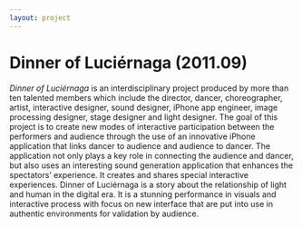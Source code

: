 ```yaml
---
layout: project
---
```


Dinner of Luciérnaga (2011.09)
====================================
*Dinner of Luciérnaga* is an interdisciplinary project produced by more than ten talented members which include the director, dancer, choreographer, artist, interactive designer, sound designer, iPhone app engineer, image processing designer, stage designer and light designer. The goal of this project is to create new modes of interactive participation between the performers and audience through the use of an innovative iPhone application that links dancer to audience and audience to dancer. The application not only plays a key role in connecting the audience and dancer, but also uses an interesting sound generation application that enhances the spectators’ experience. It creates and shares special interactive experiences. Dinner of Luciérnaga is a story about the relationship of light and human in the digital era. It is a stunning performance in visuals and interactive process with focus on new interface that are put into use in authentic environments for validation by audience.
